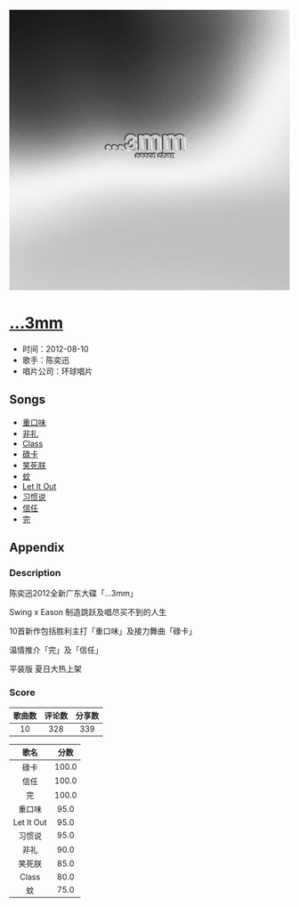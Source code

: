 <p align="center">
	<img src="imgs/_mm.jpg" alt="album_img" />
</p>

# [...3mm](https://music.163.com/album?id=6335)

* 时间：2012-08-10
* 歌手：陈奕迅
* 唱片公司：环球唱片
## Songs

* [重口味](songs/重口味_64016/README.md)
* [非礼](songs/非礼_64020/README.md)
* [Class](songs/class_64023/README.md)
* [碌卡](songs/碌卡_64026/README.md)
* [笑死朕](songs/笑死朕_64029/README.md)
* [蚊](songs/蚊_64033/README.md)
* [Let It Out](songs/let_it_out_64037/README.md)
* [习惯说](songs/习惯说_64041/README.md)
* [信任](songs/信任_64045/README.md)
* [完](songs/完_64048/README.md)
## Appendix

### Description

陈奕迅2012全新广东大碟「...3mm」

Swing x Eason 制造跳跃及唱尽买不到的人生

10首新作包括胜利主打「重口味」及接力舞曲「碌卡」

温情推介「完」及「信任」

平装版 夏日大热上架

### Score

|歌曲数|评论数|分享数|
|:---:|:---:|:---:|
|10|328|339|

|歌名|分数|
|:---:|:---:|
|碌卡|100.0
|信任|100.0
|完|100.0
|重口味|95.0
|Let It Out|95.0
|习惯说|95.0
|非礼|90.0
|笑死朕|85.0
|Class|80.0
|蚊|75.0
